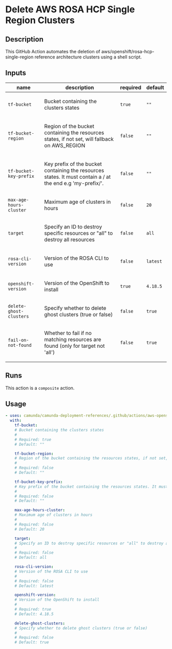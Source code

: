 # Delete AWS ROSA HCP Single Region Clusters

## Description

This GitHub Action automates the deletion of aws/openshift/rosa-hcp-single-region reference architecture clusters using a shell script.


## Inputs

| name | description | required | default |
| --- | --- | --- | --- |
| `tf-bucket` | <p>Bucket containing the clusters states</p> | `true` | `""` |
| `tf-bucket-region` | <p>Region of the bucket containing the resources states, if not set, will fallback on AWS_REGION</p> | `false` | `""` |
| `tf-bucket-key-prefix` | <p>Key prefix of the bucket containing the resources states. It must contain a / at the end e.g 'my-prefix/'.</p> | `false` | `""` |
| `max-age-hours-cluster` | <p>Maximum age of clusters in hours</p> | `false` | `20` |
| `target` | <p>Specify an ID to destroy specific resources or "all" to destroy all resources</p> | `false` | `all` |
| `rosa-cli-version` | <p>Version of the ROSA CLI to use</p> | `false` | `latest` |
| `openshift-version` | <p>Version of the OpenShift to install</p> | `true` | `4.18.5` |
| `delete-ghost-clusters` | <p>Specify whether to delete ghost clusters (true or false)</p> | `false` | `true` |
| `fail-on-not-found` | <p>Whether to fail if no matching resources are found (only for target not 'all')</p> | `false` | `true` |


## Runs

This action is a `composite` action.

## Usage

```yaml
- uses: camunda/camunda-deployment-references/.github/actions/aws-openshift-rosa-hcp-single-region-cleanup@main
  with:
    tf-bucket:
    # Bucket containing the clusters states
    #
    # Required: true
    # Default: ""

    tf-bucket-region:
    # Region of the bucket containing the resources states, if not set, will fallback on AWS_REGION
    #
    # Required: false
    # Default: ""

    tf-bucket-key-prefix:
    # Key prefix of the bucket containing the resources states. It must contain a / at the end e.g 'my-prefix/'.
    #
    # Required: false
    # Default: ""

    max-age-hours-cluster:
    # Maximum age of clusters in hours
    #
    # Required: false
    # Default: 20

    target:
    # Specify an ID to destroy specific resources or "all" to destroy all resources
    #
    # Required: false
    # Default: all

    rosa-cli-version:
    # Version of the ROSA CLI to use
    #
    # Required: false
    # Default: latest

    openshift-version:
    # Version of the OpenShift to install
    #
    # Required: true
    # Default: 4.18.5

    delete-ghost-clusters:
    # Specify whether to delete ghost clusters (true or false)
    #
    # Required: false
    # Default: true
```

